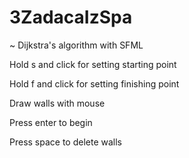# 3ZadacaIzSpa

~ Dijkstra's algorithm with SFML

Hold s and click for setting starting point

Hold f and click for setting finishing point

Draw walls with mouse

Press enter to begin

Press space to delete walls
